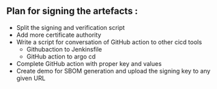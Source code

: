 ## Plan for signing the artefacts :
- Split the signing and verification script
- Add more certificate authority
- Write a script for conversation  of GitHub action to other cicd tools
  - Githubaction to Jenkinsfile 
  - GitHub action to argo cd
- Complete GitHub action with proper key and values
- Create demo for SBOM generation and upload the signing key to any given URL
